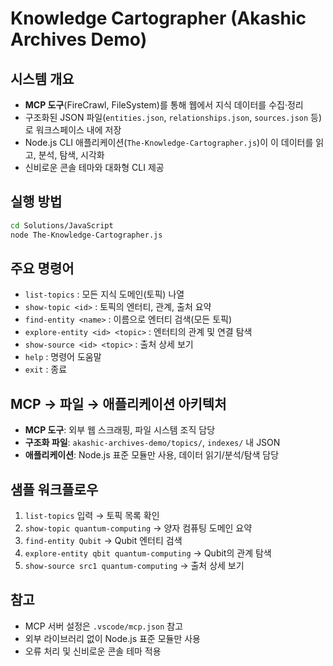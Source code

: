 # Knowledge Cartographer (Akashic Archives Demo)

## 시스템 개요

- **MCP 도구**(FireCrawl, FileSystem)를 통해 웹에서 지식 데이터를 수집·정리
- 구조화된 JSON 파일(`entities.json`, `relationships.json`, `sources.json` 등)로 워크스페이스 내에 저장
- Node.js CLI 애플리케이션(`The-Knowledge-Cartographer.js`)이 이 데이터를 읽고, 분석, 탐색, 시각화
- 신비로운 콘솔 테마와 대화형 CLI 제공

## 실행 방법

```bash
cd Solutions/JavaScript
node The-Knowledge-Cartographer.js
```

## 주요 명령어

- `list-topics` : 모든 지식 도메인(토픽) 나열
- `show-topic <id>` : 토픽의 엔터티, 관계, 출처 요약
- `find-entity <name>` : 이름으로 엔터티 검색(모든 토픽)
- `explore-entity <id> <topic>` : 엔터티의 관계 및 연결 탐색
- `show-source <id> <topic>` : 출처 상세 보기
- `help` : 명령어 도움말
- `exit` : 종료

## MCP → 파일 → 애플리케이션 아키텍처

- **MCP 도구**: 외부 웹 스크래핑, 파일 시스템 조직 담당
- **구조화 파일**: `akashic-archives-demo/topics/`, `indexes/` 내 JSON
- **애플리케이션**: Node.js 표준 모듈만 사용, 데이터 읽기/분석/탐색 담당

## 샘플 워크플로우

1. `list-topics` 입력 → 토픽 목록 확인
2. `show-topic quantum-computing` → 양자 컴퓨팅 도메인 요약
3. `find-entity Qubit` → Qubit 엔터티 검색
4. `explore-entity qbit quantum-computing` → Qubit의 관계 탐색
5. `show-source src1 quantum-computing` → 출처 상세 보기

## 참고
- MCP 서버 설정은 `.vscode/mcp.json` 참고
- 외부 라이브러리 없이 Node.js 표준 모듈만 사용
- 오류 처리 및 신비로운 콘솔 테마 적용
